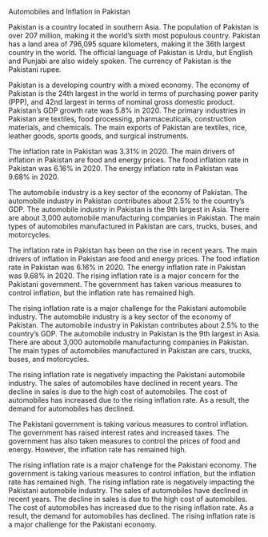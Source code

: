 

Automobiles and Inflation in Pakistan

Pakistan is a country located in southern Asia. The population of Pakistan is over 207 million, making it the world’s sixth most populous country. Pakistan has a land area of 796,095 square kilometers, making it the 36th largest country in the world. The official language of Pakistan is Urdu, but English and Punjabi are also widely spoken. The currency of Pakistan is the Pakistani rupee.

Pakistan is a developing country with a mixed economy. The economy of Pakistan is the 24th largest in the world in terms of purchasing power parity (PPP), and 42nd largest in terms of nominal gross domestic product. Pakistan’s GDP growth rate was 5.8% in 2020. The primary industries in Pakistan are textiles, food processing, pharmaceuticals, construction materials, and chemicals. The main exports of Pakistan are textiles, rice, leather goods, sports goods, and surgical instruments.

The inflation rate in Pakistan was 3.31% in 2020. The main drivers of inflation in Pakistan are food and energy prices. The food inflation rate in Pakistan was 6.16% in 2020. The energy inflation rate in Pakistan was 9.68% in 2020.

The automobile industry is a key sector of the economy of Pakistan. The automobile industry in Pakistan contributes about 2.5% to the country’s GDP. The automobile industry in Pakistan is the 9th largest in Asia. There are about 3,000 automobile manufacturing companies in Pakistan. The main types of automobiles manufactured in Pakistan are cars, trucks, buses, and motorcycles.

The inflation rate in Pakistan has been on the rise in recent years. The main drivers of inflation in Pakistan are food and energy prices. The food inflation rate in Pakistan was 6.16% in 2020. The energy inflation rate in Pakistan was 9.68% in 2020. The rising inflation rate is a major concern for the Pakistani government. The government has taken various measures to control inflation, but the inflation rate has remained high.

The rising inflation rate is a major challenge for the Pakistani automobile industry. The automobile industry is a key sector of the economy of Pakistan. The automobile industry in Pakistan contributes about 2.5% to the country’s GDP. The automobile industry in Pakistan is the 9th largest in Asia. There are about 3,000 automobile manufacturing companies in Pakistan. The main types of automobiles manufactured in Pakistan are cars, trucks, buses, and motorcycles.

The rising inflation rate is negatively impacting the Pakistani automobile industry. The sales of automobiles have declined in recent years. The decline in sales is due to the high cost of automobiles. The cost of automobiles has increased due to the rising inflation rate. As a result, the demand for automobiles has declined.

The Pakistani government is taking various measures to control inflation. The government has raised interest rates and increased taxes. The government has also taken measures to control the prices of food and energy. However, the inflation rate has remained high.

The rising inflation rate is a major challenge for the Pakistani economy. The government is taking various measures to control inflation, but the inflation rate has remained high. The rising inflation rate is negatively impacting the Pakistani automobile industry. The sales of automobiles have declined in recent years. The decline in sales is due to the high cost of automobiles. The cost of automobiles has increased due to the rising inflation rate. As a result, the demand for automobiles has declined. The rising inflation rate is a major challenge for the Pakistani economy.